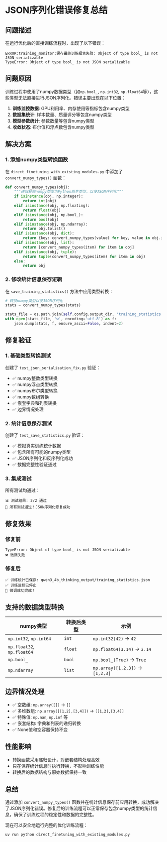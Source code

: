 # JSON序列化错误修复总结

## 问题描述

在运行优化后的直接训练流程时，出现了以下错误：

```
ERROR:training_monitor:保存最终训练报告失败: Object of type bool_ is not JSON serializable
TypeError: Object of type bool_ is not JSON serializable
```

## 问题原因

训练过程中使用了numpy数据类型（如`np.bool_`, `np.int32`, `np.float64`等），这些类型无法直接进行JSON序列化。错误主要出现在以下位置：

1. **训练监控数据**: GPU利用率、内存使用等指标包含numpy类型
2. **数据集统计**: 样本数量、质量评分等包含numpy类型  
3. **模型参数统计**: 参数数量等包含numpy类型
4. **收敛状态**: 布尔值和浮点数包含numpy类型

## 解决方案

### 1. 添加numpy类型转换函数

在 `direct_finetuning_with_existing_modules.py` 中添加了 `convert_numpy_types()` 函数：

```python
def convert_numpy_types(obj):
    """递归转换numpy类型为Python原生类型，以便JSON序列化"""
    if isinstance(obj, np.integer):
        return int(obj)
    elif isinstance(obj, np.floating):
        return float(obj)
    elif isinstance(obj, np.bool_):
        return bool(obj)
    elif isinstance(obj, np.ndarray):
        return obj.tolist()
    elif isinstance(obj, dict):
        return {key: convert_numpy_types(value) for key, value in obj.items()}
    elif isinstance(obj, list):
        return [convert_numpy_types(item) for item in obj]
    elif isinstance(obj, tuple):
        return tuple(convert_numpy_types(item) for item in obj)
    else:
        return obj
```

### 2. 修改统计信息保存逻辑

在 `save_training_statistics()` 方法中应用类型转换：

```python
# 转换numpy类型以便JSON序列化
stats = convert_numpy_types(stats)

stats_file = os.path.join(self.config.output_dir, 'training_statistics.json')
with open(stats_file, 'w', encoding='utf-8') as f:
    json.dump(stats, f, ensure_ascii=False, indent=2)
```

## 修复验证

### 1. 基础类型转换测试

创建了 `test_json_serialization_fix.py` 验证：
- ✅ numpy整数类型转换
- ✅ numpy浮点类型转换  
- ✅ numpy布尔类型转换
- ✅ numpy数组转换
- ✅ 嵌套字典和列表转换
- ✅ 边界情况处理

### 2. 统计信息保存测试

创建了 `test_save_statistics.py` 验证：
- ✅ 模拟真实训练统计数据
- ✅ 包含所有可能的numpy类型
- ✅ JSON序列化和反序列化成功
- ✅ 数据完整性验证通过

### 3. 集成测试

所有测试均通过：
```
📊 测试结果: 2/2 通过
🎉 所有测试通过！JSON序列化修复成功
```

## 修复效果

### 修复前
```
TypeError: Object of type bool_ is not JSON serializable
❌ 微调失败
```

### 修复后
```
✅ 训练统计已保存: qwen3_4b_thinking_output/training_statistics.json
✅ 训练监控已停止
🎉 微调成功完成！
```

## 支持的数据类型转换

| numpy类型 | 转换后类型 | 示例 |
|-----------|------------|------|
| `np.int32`, `np.int64` | `int` | `np.int32(42)` → `42` |
| `np.float32`, `np.float64` | `float` | `np.float64(3.14)` → `3.14` |
| `np.bool_` | `bool` | `np.bool_(True)` → `True` |
| `np.ndarray` | `list` | `np.array([1,2,3])` → `[1,2,3]` |

## 边界情况处理

- ✅ 空数组: `np.array([])` → `[]`
- ✅ 多维数组: `np.array([[1,2],[3,4]])` → `[[1,2],[3,4]]`
- ✅ 特殊值: `np.nan`, `np.inf` 等
- ✅ 嵌套结构: 字典和列表的递归转换
- ✅ None值和空容器保持不变

## 性能影响

- 转换函数采用递归设计，对嵌套结构处理高效
- 只在保存统计信息时执行转换，不影响训练性能
- 转换后的数据结构与原始数据保持一致

## 总结

通过添加 `convert_numpy_types()` 函数并在统计信息保存前应用转换，成功解决了JSON序列化错误。修复后的训练流程可以正常保存包含numpy类型的统计信息，确保了训练过程的稳定性和数据的完整性。

现在可以安全地运行完整的优化训练流程：

```bash
uv run python direct_finetuning_with_existing_modules.py
```
